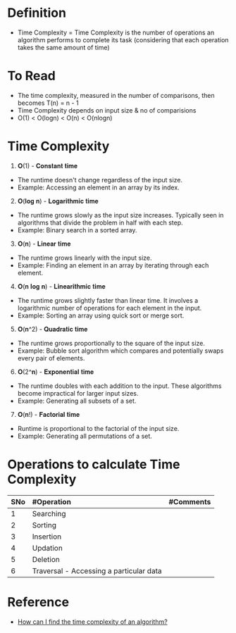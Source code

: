 # Definition
* Time Complexity = Time Complexity is the number of operations an algorithm performs to complete its task (considering that each operation takes the same amount of time)

# To Read
* The time complexity, measured in the number of comparisons, then becomes T(n) = n - 1
* Time Complexity depends on input size & no of comparisions 
* O(1) < O(logn) < O(n) < O(nlogn)

# Time Complexity
1. 𝐎(1) - 𝐂𝐨𝐧𝐬𝐭𝐚𝐧𝐭 𝐭𝐢𝐦𝐞
- The runtime doesn't change regardless of the input size.
- Example: Accessing an element in an array by its index.

2. 𝐎(𝐥𝐨𝐠 𝐧) - 𝐋𝐨𝐠𝐚𝐫𝐢𝐭𝐡𝐦𝐢𝐜 𝐭𝐢𝐦𝐞
- The runtime grows slowly as the input size increases. Typically seen in algorithms that divide the problem in half with each step.
- Example: Binary search in a sorted array.

3. 𝐎(𝐧) - 𝐋𝐢𝐧𝐞𝐚𝐫 𝐭𝐢𝐦𝐞
- The runtime grows linearly with the input size.
- Example: Finding an element in an array by iterating through each element.

4. 𝐎(𝐧 𝐥𝐨𝐠 𝐧) - 𝐋𝐢𝐧𝐞𝐚𝐫𝐢𝐭𝐡𝐦𝐢𝐜 𝐭𝐢𝐦𝐞
- The runtime grows slightly faster than linear time. It involves a logarithmic number of operations for each element in the input.
- Example: Sorting an array using quick sort or merge sort.

5. 𝐎(𝐧^2) - 𝐐𝐮𝐚𝐝𝐫𝐚𝐭𝐢𝐜 𝐭𝐢𝐦𝐞
- The runtime grows proportionally to the square of the input size.
- Example: Bubble sort algorithm which compares and potentially swaps every pair of elements.

6. 𝐎(2^𝐧) - 𝐄𝐱𝐩𝐨𝐧𝐞𝐧𝐭𝐢𝐚𝐥 𝐭𝐢𝐦𝐞
- The runtime doubles with each addition to the input. These algorithms become impractical for larger input sizes.
- Example: Generating all subsets of a set.

7. 𝐎(𝐧!) - 𝐅𝐚𝐜𝐭𝐨𝐫𝐢𝐚𝐥 𝐭𝐢𝐦𝐞
- Runtime is proportional to the factorial of the input size.
- Example: Generating all permutations of a set.

# Operations to calculate Time Complexity
|SNo| #Operation | #Comments |
| :---| :--- | :--- | 
|1 | Searching |  |
| 2| Sorting | |
|3 | Insertion | |
|4 | Updation | |
|5 | Deletion | |
|6 | Traversal - Accessing a particular data | |

# Reference
* [How can I find the time complexity of an algorithm?](https://stackoverflow.com/questions/11032015/how-can-i-find-the-time-complexity-of-an-algorithm)
